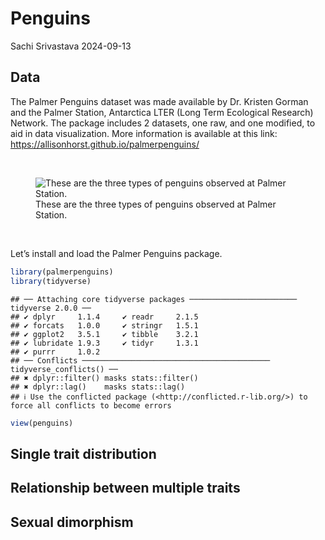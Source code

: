 Penguins
================
Sachi Srivastava
2024-09-13

## Data

The Palmer Penguins dataset was made available by Dr. Kristen Gorman and
the Palmer Station, Antarctica LTER (Long Term Ecological Research)
Network. The package includes 2 datasets, one raw, and one modified, to
aid in data visualization. More information is available at this link:
<https://allisonhorst.github.io/palmerpenguins/>

<br>

<figure>
<img
src="https://allisonhorst.github.io/palmerpenguins/reference/figures/lter_penguins.png"
alt="These are the three types of penguins observed at Palmer Station." />
<figcaption aria-hidden="true">These are the three types of penguins
observed at Palmer Station.</figcaption>
</figure>

<br>

Let’s install and load the Palmer Penguins package.

``` r
library(palmerpenguins)
library(tidyverse)
```

    ## ── Attaching core tidyverse packages ──────────────────────── tidyverse 2.0.0 ──
    ## ✔ dplyr     1.1.4     ✔ readr     2.1.5
    ## ✔ forcats   1.0.0     ✔ stringr   1.5.1
    ## ✔ ggplot2   3.5.1     ✔ tibble    3.2.1
    ## ✔ lubridate 1.9.3     ✔ tidyr     1.3.1
    ## ✔ purrr     1.0.2     
    ## ── Conflicts ────────────────────────────────────────── tidyverse_conflicts() ──
    ## ✖ dplyr::filter() masks stats::filter()
    ## ✖ dplyr::lag()    masks stats::lag()
    ## ℹ Use the conflicted package (<http://conflicted.r-lib.org/>) to force all conflicts to become errors

``` r
view(penguins)
```

## Single trait distribution

## Relationship between multiple traits

## Sexual dimorphism
